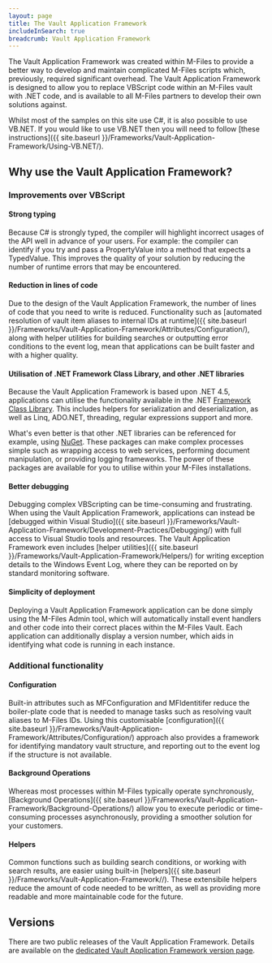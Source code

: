 ```yaml
---
layout: page
title: The Vault Application Framework
includeInSearch: true
breadcrumb: Vault Application Framework
---
```


The Vault Application Framework was created within M-Files to provide a better way to develop and maintain complicated M-Files scripts which, previously, required significant overhead.  The Vault Application Framework is designed to allow you to replace VBScript code within an M-Files vault with .NET code, and is available to all M-Files partners to develop their own solutions against.

Whilst most of the samples on this site use C#, it is also possible to use VB.NET.  If you would like to use VB.NET then you will need to follow [these instructions]({{ site.baseurl }}/Frameworks/Vault-Application-Framework/Using-VB.NET/).

## Why use the Vault Application Framework?

### Improvements over VBScript

#### Strong typing

Because C# is strongly typed, the compiler will highlight incorrect usages of the API well in advance of your users.  For example: the compiler can identify if you try and pass a PropertyValue into a method that expects a TypedValue.  This improves the quality of your solution by reducing the number of runtime errors that may be encountered.

#### Reduction in lines of code

Due to the design of the Vault Application Framework, the number of lines of code that you need to write is reduced.  Functionality such as [automated resolution of vault item aliases to internal IDs at runtime]({{ site.baseurl }}/Frameworks/Vault-Application-Framework/Attributes/Configuration/), along with helper utilities for building searches or outputting error conditions to the event log, mean that applications can be built faster and with a higher quality.

#### Utilisation of .NET Framework Class Library, and other .NET libraries

Because the Vault Application Framework is based upon .NET 4.5, applications can utilise the functionality available in the .NET [Framework Class Library](https://msdn.microsoft.com/en-us/library/gg145045.aspx).  This includes helpers for serialization and deserialization, as well as Linq, ADO.NET, threading, regular expressions support and more.

What's even better is that other .NET libraries can be referenced for example, using [NuGet](https://www.nuget.org/).  These packages can make complex processes simple such as wrapping access to web services, performing document manipulation, or providing logging frameworks.  The power of these packages are available for you to utilise within your M-Files installations.

#### Better debugging

Debugging complex VBScripting can be time-consuming and frustrating.  When using the Vault Application Framework, applications can instead be [debugged within Visual Studio]({{ site.baseurl }}/Frameworks/Vault-Application-Framework/Development-Practices/Debugging/) with full access to Visual Studio tools and resources.  The Vault Application Framework even includes [helper utilities]({{ site.baseurl }}/Frameworks/Vault-Application-Framework/Helpers/) for writing exception details to the Windows Event Log, where they can be reported on by standard monitoring software.

#### Simplicity of deployment

Deploying a Vault Application Framework application can be done simply using the M-Files Admin tool, which will automatically install event handlers and other code into their correct places within the M-Files Vault.  Each application can additionally display a version number, which aids in identifying what code is running in each instance.

### Additional functionality

#### Configuration

Built-in attributes such as MFConfiguration and MFIdentitifer reduce the boiler-plate code that is needed to manage tasks such as resolving vault aliases to M-Files IDs.  Using this customisable [configuration]({{ site.baseurl }}/Frameworks/Vault-Application-Framework/Attributes/Configuration/) approach also provides a framework for identifying mandatory vault structure, and reporting out to the event log if the structure is not available.

#### Background Operations

Whereas most processes within M-Files typically operate synchronously, [Background Operations]({{ site.baseurl }}/Frameworks/Vault-Application-Framework/Background-Operations/) allow you to execute periodic or time-consuming processes asynchronously, providing a smoother solution for your customers.

#### Helpers

Common functions such as building search conditions, or working with search results, are easier using built-in [helpers]({{ site.baseurl }}/Frameworks/Vault-Application-Framework//).  These extensibile helpers reduce the amount of code needed to be written, as well as providing more readable and more maintainable code for the future.

## Versions

There are two public releases of the Vault Application Framework.  Details are available on the [dedicated Vault Application Framework version page](Versions).